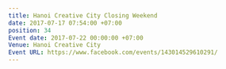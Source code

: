 ```yaml
---
title: Hanoi Creative City Closing Weekend
date: 2017-07-17 07:54:00 +07:00
position: 34
Event date: 2017-07-22 00:00:00 +07:00
Venue: Hanoi Creative City
Event URL: https://www.facebook.com/events/143014529610291/
---
```


